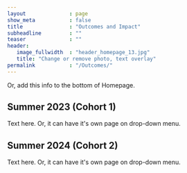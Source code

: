 ```yaml
---
layout              : page
show_meta           : false
title               : "Outcomes and Impact"
subheadline         : ""
teaser              : ""
header:
   image_fullwidth  : "header_homepage_13.jpg"
   title: "Change or remove photo, text overlay"
permalink           : "/Outcomes/"
---
```


Or, add this info to the bottom of Homepage. 

## Summer 2023 (Cohort 1)

Text here. Or, it can have it's own page on drop-down menu. 

## Summer 2024 (Cohort 2)

Text here. Or, it can have it's own page on drop-down menu. 